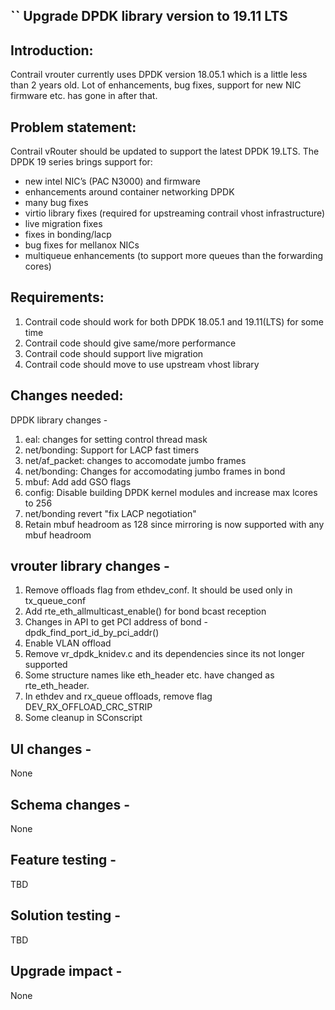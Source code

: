 ``
Upgrade DPDK library version to 19.11 LTS
-----------------------------------------
Introduction:
-------------
Contrail vrouter currently uses DPDK version 18.05.1 which is a little less
than 2 years old. Lot of enhancements, bug fixes, support for new NIC firmware
etc. has gone in after that.

Problem statement:
------------------
Contrail vRouter should be updated to support the latest DPDK 19.LTS. The DPDK
19 series brings support for:

- new intel NIC’s (PAC N3000) and firmware
- enhancements around container networking DPDK
- many bug fixes
- virtio library fixes (required for upstreaming contrail vhost infrastructure)
- live migration fixes
- fixes in bonding/lacp
- bug fixes for mellanox NICs
- multiqueue enhancements (to support more queues than the forwarding cores)

Requirements:
-------------
1) Contrail code should work for both DPDK 18.05.1 and 19.11(LTS) for some time
2) Contrail code should give same/more performance
3) Contrail code should support live migration
4) Contrail code should move to use upstream vhost library

Changes needed:
---------------
DPDK library changes -

1) eal: changes for setting control thread mask 
2) net/bonding: Support for LACP fast timers 
3) net/af_packet: changes to accomodate jumbo frames 
4) net/bonding: Changes for accomodating jumbo frames in bond
5) mbuf: Add add GSO flags 
6) config: Disable building DPDK kernel modules and increase max lcores to 256
7) net/bonding revert "fix LACP negotiation" 
8) Retain mbuf headroom as 128 since mirroring is now supported with
   any mbuf headroom

vrouter library changes -
-------------------------
1) Remove offloads flag from ethdev_conf. It should be used only in tx_queue_conf
2) Add rte_eth_allmulticast_enable() for bond bcast reception
3) Changes in API to get PCI address of bond - dpdk_find_port_id_by_pci_addr()
4) Enable VLAN offload
5) Remove vr_dpdk_knidev.c and its dependencies since its not longer supported
6) Some structure names like eth_header etc. have changed as rte_eth_header.
7) In ethdev and rx_queue offloads, remove flag DEV_RX_OFFLOAD_CRC_STRIP
8) Some cleanup in SConscript

UI changes -
------------
None

Schema changes -
----------------
None

Feature testing -
-----------------
TBD

Solution testing -
------------------
TBD

Upgrade impact -
----------------
None
```
